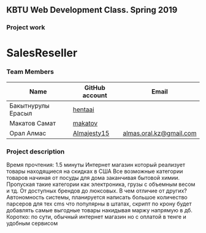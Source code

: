 ## KBTU Web Development Class. Spring 2019

### Project work
# SalesReseller

### Team Members
| Name | GitHub account | Email |
| --- | --- | --- |
| Бакытнурулы Ерасыл| [hentaai](https://github.com/hentaai) | |
| Макатов Самат | [makatov](https://github.com/Makatov) |  |
| Орал Алмас| [Almajesty15](https://github.com/Almajesty15) | almas.oral.kz@gmail.com |



### Project description
Время прочтения: 1.5 минуты
Интернет магазин который реализует товары находящиеся на
скидках в США
Все возможные категории товаров начиная от посуды для дома заканчивая
бытовой химии. Пропуская такие категории как электроника, грузы с объемным
весом и тд. От доступных брендов до люксовых.
В чем отличие от других?
Автономность системы, планируется написать большое количество парсеров
для тех cms что популярны в штатах, скрипт по крону будет добавлять самые
выгодные товары накидывая маржу напрямую в дб.
Коротко: по сути, обычный интернет магазин но с оплатой в тенге и удобным
сервисом

